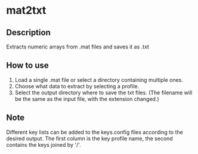 # mat2txt

## Description
Extracts numeric arrays from .mat files and saves it as .txt

## How to use
1. Load a single .mat file or select a directory containing multiple ones.
2. Choose what data to extract by selecting a profile.
3. Select the output directory where to save the txt files. (The filename will be the same as the input file, with the extension changed.)

## Note
Different key lists can be added to the keys.config files according to the desired output. The first column is the key profile name, the second contains the keys joined by '/'.
